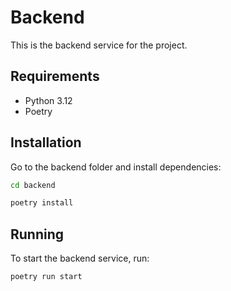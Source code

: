 # Backend

This is the backend service for the project.

## Requirements

- Python 3.12  
- Poetry

## Installation

Go to the backend folder and install dependencies:

```bash
cd backend
```

```bash
poetry install
```

## Running 

To start the backend service, run:

```bash
poetry run start 
```

